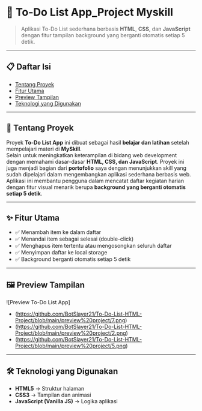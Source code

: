 # 📝 To-Do List App_Project Myskill

> Aplikasi To-Do List sederhana berbasis **HTML**, **CSS**, dan **JavaScript** dengan fitur tampilan background yang berganti otomatis setiap 5 detik.

---

## 📋 Daftar Isi
- [Tentang Proyek](#-tentang-proyek)
- [Fitur Utama](#-fitur-utama)
- [Preview Tampilan](#-preview-tampilan)
- [Teknologi yang Digunakan](#-teknologi-yang-digunakan)

---

## 📖 Tentang Proyek
Proyek **To-Do List App** ini dibuat sebagai hasil **belajar dan latihan** setelah mempelajari materi di **MySkill**.  
Selain untuk meningkatkan keterampilan di bidang web development dengan memahami dasar-dasar **HTML, CSS, dan JavaScript**.
Proyek ini juga menjadi bagian dari **portofolio** saya dengan menunjukkan skill yang sudah dipelajari dalam mengembangkan aplikasi sederhana berbasis web.  
Aplikasi ini membantu pengguna dalam mencatat daftar kegiatan harian dengan fitur visual menarik berupa **background yang berganti otomatis setiap 5 detik**.  

---

## ✨ Fitur Utama
- ✅ Menambah item ke dalam daftar  
- ✅ Menandai item sebagai selesai (double-click)  
- ✅ Menghapus item tertentu atau mengosongkan seluruh daftar  
- ✅ Menyimpan daftar ke local storage  
- ✅ Background berganti otomatis setiap 5 detik  

---

## 🖼 Preview Tampilan  

![Preview To-Do List App]
- (https://github.com/BotSlayer21/To-Do-List-HTML-Project/blob/main/preview%20project/7.png)
- (https://github.com/BotSlayer21/To-Do-List-HTML-Project/blob/main/preview%20project/2.png)
- (https://github.com/BotSlayer21/To-Do-List-HTML-Project/blob/main/preview%20project/5.png)

---

## 🛠 Teknologi yang Digunakan
- **HTML5** → Struktur halaman  
- **CSS3** → Tampilan dan animasi  
- **JavaScript (Vanilla JS)** → Logika aplikasi
